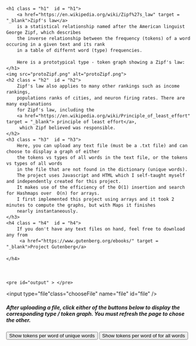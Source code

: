 <!DOCTYPE html>
<link rel="stylesheet" type ="text/css"  href="zipfs.css">
<html>
<body>

    <h1 class = "h1"  id = "h1">
        <a href="https://en.wikipedia.org/wiki/Zipf%27s_law" target = "_blank">Zipf's law</a> 
        is a statistical relationship named after the American linguist George Zipf, which describes
        the inverse relationship between the frequency (tokens) of a word occuring in a given text and its rank
        in a table of differnt word (type) frequencies.

        Here is a prototypical type - token graph showing a Zipf's law:
    </h1>
    <img src="protoZipf.png" alt="protoZipf.png">
    <h2 class = "h2"  id = "h2">
        Zipf's law also applies to many other rankings such as income rankings,
        populations ranks of cities, and neuron firing rates. There are many explanations 
        for Zipf's law, including the
        <a href="https://en.wikipedia.org/wiki/Principle_of_least_effort" target = "_blank"> principle of least effort</a>,
         which Zipf believed was responsible.
    </h2>
    <h3 class = "h3"  id = "h3">
        Here, you can upload any text file (must be a .txt file) and can choose to display a graph of either 
        the tokens vs types of all words in the text file, or the tokens vs types of all words
        in the file that are not found in the dictionary (unique words).
        The project uses Javascript and HTML which I self-taught myself and independently created for this project.
        It makes use of the efficiency of the O(1) insertion and search for Hashmaps over  O(n) for arrays.
        I first implemented this project using arrays and it took 2 minutes to compute the graphs, but with Maps it finishes
        nearly instantaneously. 
    </h3>
    <h4 class = "h4"  id = "h4">
        If you don't have any text files on hand, feel free to download any from 
         <a href="https://www.gutenberg.org/ebooks/" target = "_blank">Project Gutenberg</a>
        
    </h4>

    

    <pre id="output" > </pre>
<input type="file"class="chooseFile" name="file" id="file" />

<h5 class = "h5"  id = "h5">
    After uploading a file, click either of the buttons below to display the corresponding type / token graph. 
    You must refresh the page to chose the other.
</h5>

<canvas id="myChart" style="width:100%;max-width:1500px"></canvas>



<button onclick="drawZipfsGraphForUniqueWords()" class =drawZipfsGraphForUniqueWords>Show tokens per word of unique words</button>
<button onclick="drawZipfsGraphForAllWords()" class =drawZipfsGraphForAllWords>Show tokens per word of for all words</button>



<script
src="https://cdnjs.cloudflare.com/ajax/libs/Chart.js/2.9.4/Chart.js">
</script>
<script type="text/javascript" src="Zipfs.js"></script>
</body>
</html> 
